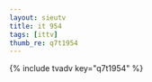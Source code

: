 ```yaml
--- 
layout: sieutv
title: it 954
tags: [ittv]
thumb_re: q7t1954
---
```

{% include tvadv key="q7t1954" %} 
